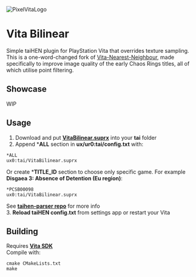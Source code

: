 ![PixelVitaLogo](https://user-images.githubusercontent.com/20092823/113035584-09c89c80-919c-11eb-9a82-a0cc51e6c6f0.png)

# Vita Bilinear
Simple taiHEN plugin for PlayStation Vita that overrides texture sampling.
This is a one-word-changed fork of [Vita-Nearest-Neighbour](https://github.com/MuxaJlbl4/Vita-Nearest-Neighbour), made specifically to improve image quality of the early Chaos Rings titles, all of which utilise point filtering.

## Showcase
WIP

## Usage
1. Download and put **[VitaBilinear.suprx](https://github.com/swosho/Vita-Bilinear/releases)** into your **tai** folder  
2. Append ***ALL** section in **ux/ur0:tai/config.txt** with:
```
*ALL
ux0:tai/VitaBilinear.suprx
```
Or create ***TITLE_ID** section to choose only specific game. For example **Disgaea 3: Absence of Detention (Eu region)**:
```
*PCSB00098
ux0:tai/VitaBilinear.suprx
```
See **[taihen-parser repo](https://github.com/DaveeFTW/taihen-parser)** for more info  
3. **Reload taiHEN config.txt** from settings app or restart your Vita  

## Building
Requires **[Vita SDK](https://vitasdk.org)**  
Compile with:

```
cmake CMakeLists.txt  
make
```
